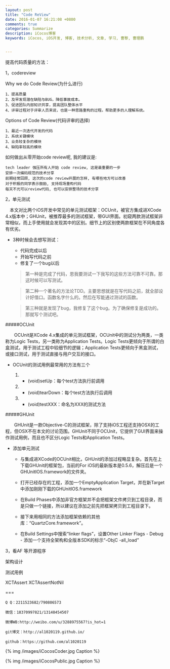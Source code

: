 ```yaml
---
layout: post
title: "Code ReView"
date: 2016-01-07 16:21:08 +0800
comments: true
categories: Summarize
description: iCocos博客
keywords: iCocos, iOS开发, 博客, 技术分析, 文章, 学习, 曹黎, 曹理鹏


---
```



提高代码质量的方法：


1，codereview 

 Why we do Code Review(为什么进行)
	
	1、提高质量
	2、及早发现潜在缺陷与BUG，降低事故成本。
	3、促进团队内部知识共享，提高团队整体水平
	4、评审过程对于评审人员来说，也是一种思路重构的过程。帮助更多的人理解系统。


 Options of Code Review(代码评审的选择)

	1、最近一次迭代开发的代码
	2、系统关键模块
	3、业务较复杂的模块
	4、缺陷率较高的模块
	
如何做出从零开始code review呢, 我的建议是:

    tech leader 强压所有人开始 code review, 这是最重要的一步
    安排一次编码规范的技术分享
    前期经常回顾, 这次的code review开展的怎样, 有哪些地方可以改善
    对于积极的同学表示鼓励, 支持现场重构代码
    每天不光可以review代码, 也可以安排整场的技术分享



<!--more-->



2，单元测试

　本文对比两个iOS开发中常见的单元测试框架：OCUnit，被官方集成进XCode 4.x版本中；GHUnit，被推荐最多的测试框架，带GUI界面。初窥两款测试框架非常相似，而上手使用就会发现其中的区别。细节上的区别使两款框架在不同角度各有优劣。

* 3种时候会去想写测试：

    - 代码完成以后
    - 开始写代码之前
    - 修复了一个bug以后
    
    
    >第一种是完成了代码，恩我要测试一下我写的这些方法可靠不可靠。那这时候可以写测试。

	> 第二种一个著名的方法论TDD。主要思想就是在写代码之前，就全部设计好借口。函数名字什么的。然后在写能通过测试的函数。

	>第三种就是发现了bug，我修复了这个bug。为了确保修复是成功的。那就写个测试吧。
    
    
#####OCUnit

　　OCUnit是XCode 4.x集成的单元测试框架，OCUnit中的测试分为两类，一类称为Logic Tests，另一类称为Application Tests。Logic Tests更倾向于所谓的白盒测试，用于测试工程中较细节的逻辑；Application Tests更倾向于黑盒测试，或接口测试，用于测试直接与用户交互的接口。
 

+ OCUnit的测试用例最常用的方法有三个

	1. - (void)setUp：每个test方法执行前调用

	2. - (void)tearDown：每个test方法执行后调用

	3. - (void)testXXX：命名为XXX的测试方法

#####GHUnit

　　GHUnit是一款Objective-C的测试框架，除了支持iOS工程还支持OSX的工程，但OSX不在本文的讨论范围。GHUnit不同于OCUnit，它提供了GUI界面来操作测试用例，而且也不区分Logic Tests和Application Tests。

+  添加单元测试
	- 与集成进XCode的OCUnit相比，GHUnit的添加过程略显复杂。首先在上下载GHUnit的框架包，当前的For iOS的最新版本是0.5.6，解压后是一个GHUnitIOS.framework的文件夹。

	- 打开已经存在的工程，添加一个EmptyApplication Target，并在新Target中添加刚刚下载的GHUnitIOS.framework 

	- 在Build Phases中添加非官方框架并不会把框架文件拷贝到工程目录，而是只做一个链接，所以建议在添加之前先把框架拷贝到工程目录下。

	- 接下来用相同的方法添加框架依赖的其他库：“QuartzCore.framework”。

	- 在Build Settings中搜索“linker flags”，设置Other Linker Flags - Debug - 添加一个支持全架构和全版本SDK的标示“-ObjC -all_load”

3，看AF 等开源程序



架构设计



测试用例
 
 
XCTAssert
XCTAssertNotNil


===

    Q Q：2211523682/790806573

    微信：18370997821/13148454507
    
    微博WB:http://weibo.com/u/3288975567?is_hot=1
    
	git博文：http://al1020119.github.io/
	
	github：https://github.com/al1020119


{% img /images/iCocosCoder.jpg Caption %}  

{% img /images/iCocosPublic.jpg Caption %}  